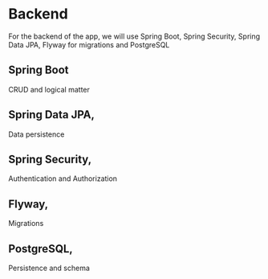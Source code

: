 # Backend 

For the backend of the app, we will use Spring Boot, Spring Security, Spring Data JPA, Flyway for migrations and PostgreSQL

## Spring Boot 
CRUD and logical matter 
## Spring Data JPA, 
Data persistence
## Spring Security,
Authentication and Authorization
## Flyway, 
Migrations
## PostgreSQL,
Persistence and schema 


